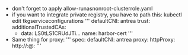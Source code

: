 - don't forget to apply allow-runasnonroot-clusterrole.yaml
- if you want to integrate private registry, you have to path this: kubectl edit tkgserviceconfigurations 
'''
  defaultCNI: antrea
  trust:
    additionalTrustedCAs:
    - data: LS0tLS1CRUdJTi...
      name: harbor-cert
'''
- Same thing for proxy:
'''
spec:
  defaultCNI: antrea
  proxy:
    httpProxy: http://<user>:<pwd>@<ip>:<port>
'''
